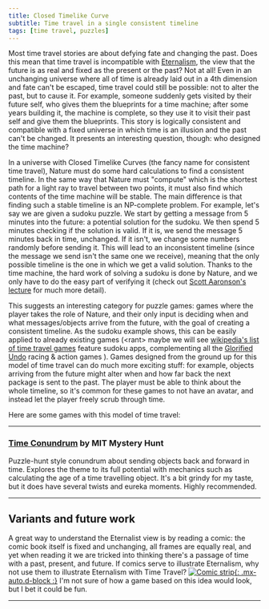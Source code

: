 ```yaml
---
title: Closed Timelike Curve
subtitle: Time travel in a single consistent timeline
tags: [time travel, puzzles]
---
```


Most time travel stories are about defying fate and changing the past. Does this mean that time travel is incompatible with [Eternalism](https://en.wikipedia.org/wiki/Eternalism_(philosophy_of_time)),
the view that the future is as real and fixed as the present or the past? Not at all! Even in an unchanging universe where all of time is already
laid out in a 4th dimension and fate can't be escaped, time travel could still be possible: not to alter the past, but to cause it. For example, someone
suddenly gets visited by their future self, who gives them the blueprints for a time machine; after some years building it, the machine is complete,
so they use it to visit their past self and give them the blueprints. This story is logically consistent and compatible with a fixed universe in which
time is an illusion and the past can't be changed. It presents an interesting question, though: who designed the time machine?

In a universe with Closed Timelike Curves (the fancy name for consistent time travel),
Nature must do some hard calculations to find a consistent timeline. In the same way that Nature must "compute" which is the shortest path for a light
ray to travel between two points, it must also find which contents of the time machine will be stable. The main difference is that finding such a stable
timeline is an NP-complete problem. For example, let's say we are given a sudoku puzzle. We start by getting a message from 5 minutes into the future:
a potential solution for the sudoku. We then spend 5 minutes checking if the solution is valid. If it is, we send the message 5 minutes back in time, unchanged.
If it isn't, we change some numbers randomly before sending it. This will lead to an inconsistent timeline (since the message we send isn't the same one
we receive), meaning that the only possible timeline is the one in which we get a valid solution. Thanks to the time machine, the hard work of solving a
sudoku is done by Nature, and we only have to do the easy part of verifying it (check out 
[Scott Aaronson's lecture](https://www.scottaaronson.com/democritus/lec19.html) for much more detail).

This suggests an interesting category for puzzle games: games where the player takes the role of Nature, and their only input is deciding when and what
messages/objects arrive from the future, with the goal of creating a consistent timeline. As the sudoku example shows, this can be easily applied to
already existing games (&lt;rant> maybe we will see [wikipedia's list of time travel games](https://en.wikipedia.org/wiki/List_of_games_containing_time_travel)
feature sudoku apps, complementing all the [Glorified Undo](/time-genres/glorified-undo) racing & action games </rant>). Games designed from the
ground up for this model of time travel can do much more exciting stuff: for example, objects arriving from the future might alter when and how far
back the next package is sent to the past. The player must be able to think about the whole timeline, so it's common for these games to not have an
avatar, and instead let the player freely scrub through time.

Here are some games with this model of time travel:

-----

### [Time Conundrum](https://puzzles.mit.edu/2013/coinheist.com/get_smart/time_conundrum/) by MIT Mystery Hunt

Puzzle-hunt style conundrum about sending objects back and forward in time. Explores the theme to its full potential with mechanics such as 
calculating the age of a time travelling object. It's a bit grindy for my taste, but it does have several twists and eureka moments.
Highly recommended.

-----

## Variants and future work

A great way to understand the Eternalist view is by reading a comic: the comic book itself is fixed and unchanging, all frames are equally
real, and yet when reading it we are tricked into thinking there's a passage of time with a past, present, and future. If comics serve to
illustrate Eternalism, why not use them to illustrate Eternalism with Time Travel?
[![Comic strip](https://pbs.twimg.com/media/Ddqm4hpV4AEfoQZ?format=jpg&name=900x900 "Source: panistheman"){: .mx-auto.d-block :}](https://www.deviantart.com/panistheman/art/Comic-Strip-107321958)
I'm not sure of how a game based on this idea would look, but I bet it could be fun.

-----